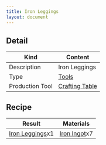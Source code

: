 ```yaml
---
title: Iron Leggings
layout: document
---
```

## Detail

|Kind|Content|
|---|---|
|Description|Iron Leggings|
|Type|[Tools](Tools)|
|Production Tool|[Crafting Table](Crafting_Table)|

## Recipe

|Result|Materials|
|---|---|
|[Iron Leggings](Iron_Leggings)x1|[Iron Ingot](Iron_Ingot)x7|

